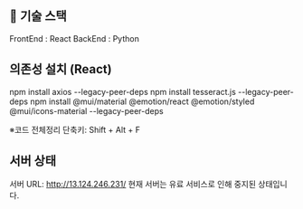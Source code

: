 ## 🎯 기술 스택
FrontEnd : React
BackEnd : Python

## 의존성 설치 (React)
npm install axios --legacy-peer-deps
npm install tesseract.js --legacy-peer-deps
npm install @mui/material @emotion/react @emotion/styled @mui/icons-material --legacy-peer-deps

※코드 전체정리 단축키: Shift + Alt + F

## 서버 상태
서버 URL: http://13.124.246.231/
현재 서버는 유료 서비스로 인해 중지된 상태입니다.
